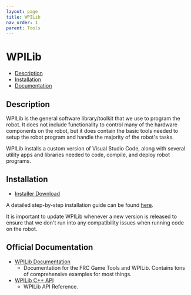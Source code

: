 ```yaml
---
layout: page
title: WPILib
nav_order: 1
parent: Tools
---
```


# WPILib

* [Description](#description)
* [Installation](#installation)
* [Documentation](#documentation)

## Description

WPILib is the general software library/toolkit that we use to program the robot. It does not include functionality to control many of the hardware components on the robot, but it does contain the basic tools needed to setup the robot program and handle the majority of the robot's tasks.

WPILib installs a custom version of Visual Studio Code, along with several utility apps and libraries needed to code, compile, and deploy robot programs.

## Installation

* [Installer Download](https://github.com/wpilibsuite/allwpilib/releases/latest)

A detailed step-by-step installation guide can be found [here](https://docs.wpilib.org/en/stable/docs/zero-to-robot/step-2/wpilib-setup.html).

It is important to update WPILib whenever a new version is released to ensure that we don't run into any compatibility issues when running code on the robot.

## Official Documentation
* [WPILib Documentation](http://docs.wpilib.org/)
  - Documentation for the FRC Game Tools and WPILib. Contains tons of comprehensive examples for most things.
* [WPILib C++ API](https://first.wpi.edu/wpilib/allwpilib/docs/release/cpp/index.html)
  - WPILib API Reference.